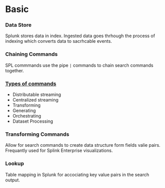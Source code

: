 # Basic

### Data Store

Splunk stores data in index. Ingested data goes thrhough the process of indexing which converts data to sacrhcable events.

### Chaining Commands
SPL commmands use the pipe `|` commands to chain search commands together.

### [Types of commands](https://docs.splunk.com/Documentation/Splunk/9.0.2/Search/Typesofcommands)
* Distributable streaming
* Centralized streaming
* Transforming
* Generating
* Orchestrating
* Dataset Processing


### Transforming Commands
Allow for search commands to create data structure form fields valie pairs. Frequantly used for Splink Enterprise visualizations.

### Lookup
Table mapping in Splunk for accociating key value pairs in the search output.
